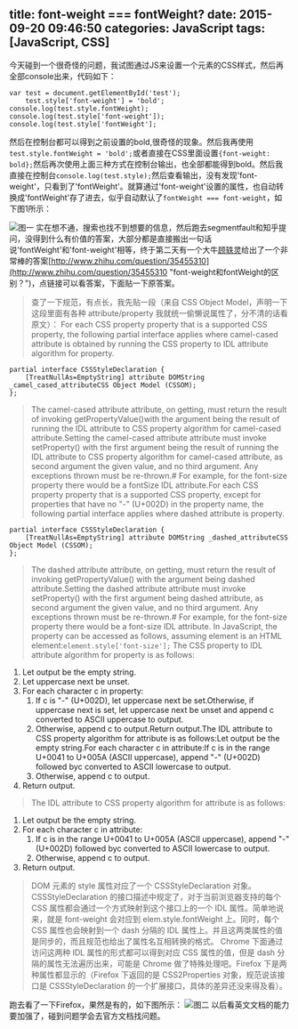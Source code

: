 title: font-weight === fontWeight?
date: 2015-09-20 09:46:50
categories: JavaScript
tags: [JavaScript, CSS]
---
今天碰到一个很奇怪的问题，我试图通过JS来设置一个元素的CSS样式，然后再全部console出来，代码如下：
```
var test = document.getElementById('test');
    test.style['font-weight'] = 'bold';
console.log(test.style.fontWeight);
console.log(test.style['font-weight']);
console.log(test.style['fontWeight'];
```
然后在控制台都可以得到之前设置的bold,很奇怪的现象。然后我再使用`test.style.fontWeight = 'bold';`或者直接在CSS里面设置`{font-weight: bold};`然后再次使用上面三种方式在控制台输出，也全部都能得到bold。然后我直接在控制台`console.log(test.style);`然后查看输出，没有发现'font-weight'，只看到了'fontWeight'。就算通过'font-weight'设置的属性，也自动转换成'fontWeight'存了进去，似乎自动默认了`fontWeight === font-weight`，如下图1所示：
<!-- more -->
![图一](http://7xlczk.com1.z0.glb.clouddn.com/fontWeight.png)
实在想不通，搜索也找不到想要的信息，然后跑去segmentfault和知乎提问，没得到什么有价值的答案，大部分都是直接搬出一句话说'fontWeight'和'font-weight'相等，终于第二天有一个大牛[顾轶灵](http://www.zhihu.com/people/justineo "知乎")给出了一个非常棒的答案[http://www.zhihu.com/question/35455310](http://www.zhihu.com/question/35455310 "font-weight和fontWeight的区别？")，点链接可以看答案，下面贴一下原答案。
>查了一下规范，有点长，我先贴一段（来自 CSS Object Model，声明一下这段里面有各种 attribute/property 我就统一偷懒说属性了，分不清的话看原文）：
For each CSS property property that is a supported CSS property, the following partial interface applies where camel-cased attribute is obtained by running the CSS property to IDL attribute algorithm for property.
```
partial interface CSSStyleDeclaration {
    [TreatNullAs=EmptyString] attribute DOMString _camel_cased_attributeCSS Object Model (CSSOM);
};
```
>The camel-cased attribute attribute, on getting, must return the result of invoking getPropertyValue()with the argument being the result of running the IDL attribute to CSS property algorithm for camel-cased attribute.Setting the camel-cased attribute attribute must invoke setProperty() with the first argument being the result of running the IDL attribute to CSS property algorithm for camel-cased attribute, as second argument the given value, and no third argument. Any exceptions thrown must be re-thrown.# For example, for the font-size property there would be a fontSize IDL attribute.For each CSS property property that is a supported CSS property, except for properties that have no "-" (U+002D) in the property name, the following partial interface applies where dashed attribute is property.
```
partial interface CSSStyleDeclaration {
    [TreatNullAs=EmptyString] attribute DOMString _dashed_attributeCSS Object Model (CSSOM);
};
```
>The dashed attribute attribute, on getting, must return the result of invoking getPropertyValue() with the argument being dashed attribute.Setting the dashed attribute attribute must invoke setProperty() with the first argument being dashed attribute, as second argument the given value, and no third argument. Any exceptions thrown must be re-thrown.# For example, for the font-size property there would be a font-size IDL attribute. In JavaScript, the property can be accessed as follows, assuming element is an HTML element:`element.style['font-size'];`
The CSS property to IDL attribute algorithm for property is as follows:
1. Let output be the empty string.
2. Let uppercase next be unset.
3. For each character c in property:
    1. If c is "-" (U+002D), let uppercase next be set.Otherwise, if uppercase next is set, let uppercase next be unset and append c converted to ASCII uppercase to output.
    2. Otherwise, append c to output.Return output.The IDL attribute to CSS property algorithm for attribute is as follows:Let output be the empty string.For each character c in attribute:If c is in the range U+0041 to U+005A (ASCII uppercase), append "-" (U+002D) followed byc converted to ASCII lowercase to output.
    3. Otherwise, append c to output.
4. Return output.

>The IDL attribute to CSS property algorithm for attribute is as follows:
1. Let output be the empty string.
2. For each character c in attribute:
    1. If c is in the range U+0041 to U+005A (ASCII uppercase), append "-" (U+002D) followed byc converted to ASCII lowercase to output.
    2. Otherwise, append c to output.
3. Return output.

>DOM 元素的 style 属性对应了一个 CSSStyleDeclaration 对象。CSSStyleDeclaration 的接口描述中规定了，对于当前浏览器支持的每个 CSS 属性都会通过一个方式映射到这个接口上的一个 IDL 属性。简单地说来，就是 font-weight 会对应到 elem.style.fontWeight 上。同时，每个 CSS 属性也会映射到一个 dash 分隔的 IDL 属性上。并且这两类属性的值是同步的，而且规范也给出了属性名互相转换的格式。
Chrome 下面通过访问这两种 IDL 属性的形式都可以得到对应 CSS 属性的值，但是 dash 分隔的属性无法遍历出来，可能是 Chrome 做了特殊处理吧。Firefox 下是两种属性都显示的（Firefox 下返回的是 CSS2Properties 对象，规范说该接口是 CSSStyleDeclaration 的一个扩展接口，具体的差异还没来得及看）。

跑去看了一下Firefox，果然是有的，如下图所示：
![图二](http://7xlczk.com1.z0.glb.clouddn.com/font-weight.png)
以后看英文文档的能力要加强了，碰到问题学会去官方文档找问题。